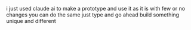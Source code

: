 i just used claude ai to make a prototype and use it as it is with few or no changes you can do the same just type and go ahead build something unique and different
